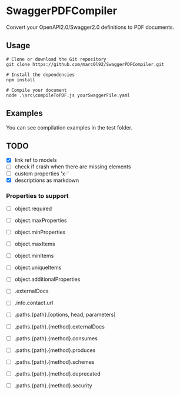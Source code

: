 # SwaggerPDFCompiler
Convert your OpenAPI2.0/Swagger2.0 definitions to PDF documents.

## Usage
```
# Clone or download the Git repository
git clone https://github.com/marc0l92/SwaggerPDFCompiler.git

# Install the dependencies
npm install

# Compile your document
node .\src\compileToPDF.js yourSwaggerFile.yaml
```

## Examples
You can see compilation examples in the test folder.

## TODO
- [x] link ref to models
- [ ] check if crash when there are missing elements
- [ ] custom properties 'x-'
- [x] descriptions as markdown

### Properties to support
- [ ] object.required
- [ ] object.maxProperties
- [ ] object.minProperties
- [ ] object.maxItems
- [ ] object.minItems
- [ ] object.uniqueItems
- [ ] object.additionalProperties

- [ ] .externalDocs
- [ ] .info.contact.url

- [ ] .paths.{path}.[options, head, parameters]
- [ ] .paths.{path}.{method}.externalDocs
- [ ] .paths.{path}.{method}.consumes
- [ ] .paths.{path}.{method}.produces
- [ ] .paths.{path}.{method}.schemes
- [ ] .paths.{path}.{method}.deprecated
- [ ] .paths.{path}.{method}.security
